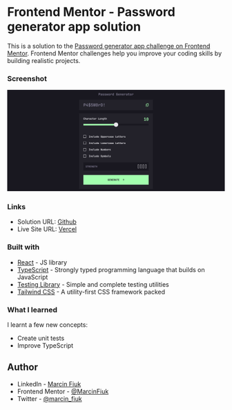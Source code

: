 # Frontend Mentor - Password generator app solution

This is a solution to the [Password generator app challenge on Frontend Mentor](https://www.frontendmentor.io/challenges/password-generator-app-Mr8CLycqjh). Frontend Mentor challenges help you improve your coding skills by building realistic projects.

### Screenshot

![the screenshot](./screenshot.png)

### Links

-   Solution URL: [Github](https://github.com/MarcinFiuk/password-generator)
-   Live Site URL: [Vercel](https://password-generator-marcinfiuk.vercel.app/)

### Built with

-   [React](https://reactjs.org/) - JS library
-   [TypeScript](https://www.typescriptlang.org/) - Strongly typed programming language that builds on JavaScript
-   [Testing Library](https://testing-library.com/) - Simple and complete testing utilities
-   [Tailwind CSS](https://tailwindcss.com/) - A utility-first CSS framework packed

### What I learned

I learnt a few new concepts:

-   Create unit tests
-   Improve TypeScript

## Author

-   LinkedIn - [Marcin Fiuk](pomodoro-screenshot.png)
-   Frontend Mentor - [@MarcinFiuk](https://www.frontendmentor.io/profile/MarcinFiuk)
-   Twitter - [@marcin_fiuk](https://twitter.com/marcin_fiuk)
